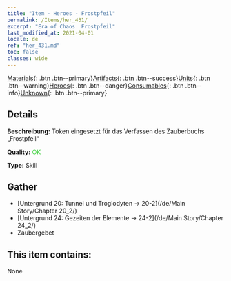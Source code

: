 ```yaml
---
title: "Item - Heroes - Frostpfeil"
permalink: /Items/her_431/
excerpt: "Era of Chaos  Frostpfeil"
last_modified_at: 2021-04-01
locale: de
ref: "her_431.md"
toc: false
classes: wide
---
```

 [Materials](/de/Items/){: .btn .btn--primary}[Artifacts](/de/Items/Artifacts/){: .btn .btn--success}[Units](/de/Items/Units/){: .btn .btn--warning}[Heroes](/de/Items/Heroes/){: .btn .btn--danger}[Consumables](/de/Items/Consumables/){: .btn .btn--info}[Unknown](/de/Items/Unknown/){: .btn .btn--primary}

## Details
 **Beschreibung:** Token eingesetzt für das Verfassen des Zauberbuchs „Frostpfeil“

 **Quality:** <span style="color: #32CD32">OK</span>

 **Type:** Skill

## Gather

*    [Untergrund 20: Tunnel und Troglodyten -> 20-2](/de/Main Story/Chapter 20_2/) 
*    [Untergrund 24: Gezeiten der Elemente -> 24-2](/de/Main Story/Chapter 24_2/) 
*    Zaubergebet 

## This item contains:

  None

